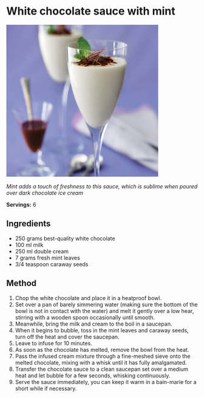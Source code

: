 # White chocolate sauce with mint

![White chocolate sauce with mint](resources/white-chocolate.png)

*Mint adds a touch of freshness to this sauce, which is sublime when poured over dark chocolate ice cream*

**Servings:** 6

## Ingredients
- 250 grams best-quality white chocolate
- 100 ml milk
- 250 ml double cream
- 7 grams fresh mint leaves
- 3/4 teaspoon caraway seeds

## Method
1. Chop the white chocolate and place it in a heatproof bowl. 
1. Set over a pan of barely simmering water (making sure the bottom of the bowl is not in contact with the water) and melt it gently over a low hear, stirring with a wooden spoon occasionally until smooth.
1. Meanwhile, bring the milk and cream to the boil in a saucepan. 
1. When it begins to bubble, toss in the mint leaves and caraway seeds, turn off the heat and cover the saucepan. 
1. Leave to infuse for 10 minutes.
1. As soon as the chocolate has melted, remove the bowl from the heat. 
1. Pass the infused cream mixture through a fine-meshed sieve onto the melted chocolate, mixing with a whisk until it has fully amalgamated.
1. Transfer the chocolate sauce to a clean saucepan set over a medium heat and let bubble for a few seconds, whisking continuously.
1. Serve the sauce immediately, you can keep it warm in a bain-marie for a short while if necessary.
